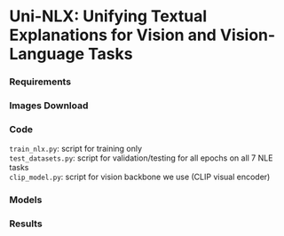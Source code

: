 # Uni-NLX: Unifying Textual Explanations for Vision and Vision-Language Tasks

### Requirements

### Images Download

### Code
`train_nlx.py`: script for training only<br>
`test_datasets.py`: script for validation/testing for all epochs on all 7 NLE tasks<br>
`clip_model.py`: script for vision backbone we use (CLIP visual encoder)<br>

### Models

### Results
